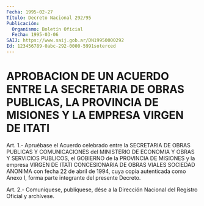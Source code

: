 ```yaml
---
Fecha: 1995-02-27
Título: Decreto Nacional 292/95
Publicación:
  Organismo: Boletín Oficial
  Fecha: 1995-03-06
SAIJ: https://www.saij.gob.ar/DN19950000292
Id: 123456789-0abc-292-0000-5991soterced
---
```

# APROBACION DE UN ACUERDO ENTRE LA SECRETARIA DE OBRAS PUBLICAS, LA PROVINCIA DE MISIONES Y LA EMPRESA VIRGEN DE ITATI

<a id="1"></a>
Art. 1.- Apruébase el Acuerdo celebrado entre la SECRETARIA DE OBRAS  PUBLICAS Y COMUNICACIONES del MINISTERIO DE ECONOMIA Y OBRAS Y SERVICIOS  PUBLICOS, el GOBIERNO de la PROVINCIA DE MISIONES y la empresa VIRGEN  DE  ITATI  CONCESIONARIA  DE  OBRAS VIALES SOCIEDAD ANONIMA con fecha 22 de abril de 1994, cuya copia  autenticada como Anexo I, forma parte integrante del presente Decreto.

<a id="2"></a>
Art. 2.- Comuníquese, publíquese, dése a la Dirección Nacional del Registro Oficial y archívese.
